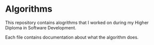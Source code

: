 # Algorithms
This repository contains alogrithms that I worked on during my Higher Diploma in Software Development. 

Each file contains documentation about what the algorithm does.